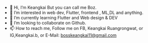 - 👋 Hi, I’m Keangkai But you can call me Boz.
- 👀 I’m interested in web dev, Flutter, frontend , ML,DL and anything.
- 🌱 I’m currently learning Flutter and Web design & DEV
- 💞️ I’m looking to collaborate on Github.
- 📫 How to reach me, Follow me on FB, Keangkai Ruangrongwat, or IG,Keangkai.b, or E-Mail: bosskeangkai11@gmail.com 
<!---
bosskeangkai/bosskeangkai is a ✨ special ✨ repository because its `README.md` (this file) appears on your GitHub profile.
You can click the Preview link to take a look at your changes.
--->
